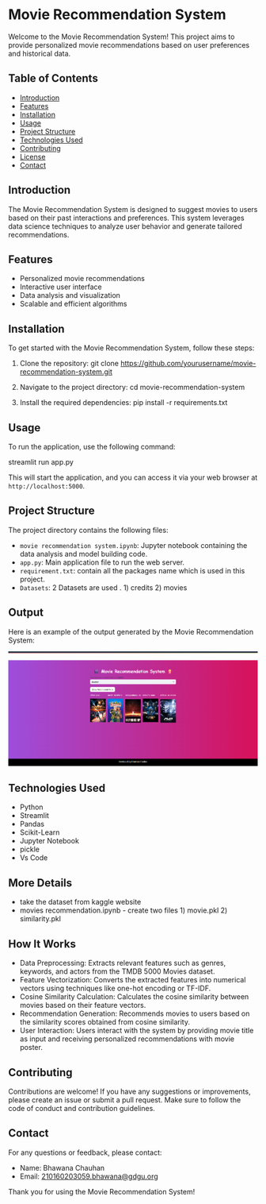 
# Movie Recommendation System

Welcome to the Movie Recommendation System! This project aims to provide personalized movie recommendations based on user preferences and historical data.

## Table of Contents

- [Introduction](#introduction)
- [Features](#features)
- [Installation](#installation)
- [Usage](#usage)
- [Project Structure](#project-structure)
- [Technologies Used](#technologies-used)
- [Contributing](#contributing)
- [License](#license)
- [Contact](#contact)

## Introduction

The Movie Recommendation System is designed to suggest movies to users based on their past interactions and preferences. This system leverages data science techniques to analyze user behavior and generate tailored recommendations.

## Features

- Personalized movie recommendations
- Interactive user interface
- Data analysis and visualization
- Scalable and efficient algorithms

## Installation

To get started with the Movie Recommendation System, follow these steps:

1. Clone the repository:
   git clone https://github.com/yourusername/movie-recommendation-system.git


2. Navigate to the project directory:
   cd movie-recommendation-system
  

3. Install the required dependencies:
   pip install -r requirements.txt


## Usage

To run the application, use the following command:

streamlit run app.py

This will start the application, and you can access it via your web browser at `http://localhost:5000`.



## Project Structure

The project directory contains the following files:

- `movie recommendation system.ipynb`: Jupyter notebook containing the data analysis and model building code.
- `app.py`: Main application file to run the web server.
- `requirement.txt`: contain all the packages name which is used in this project.
- `Datasets`: 2 Datasets are used . 1) credits 2) movies 

## Output

Here is an example of the output generated by the Movie Recommendation System:

![Output Image](output.png)


## Technologies Used

- Python
- Streamlit
- Pandas
- Scikit-Learn
- Jupyter Notebook
- pickle
- Vs Code

## More Details
- take the dataset from kaggle website
- movies recommendation.ipynb - create two files 1) movie.pkl 2) similarity.pkl

## How It Works

- Data Preprocessing: Extracts relevant features such as genres, keywords, and actors from the TMDB 5000 Movies dataset.
- Feature Vectorization: Converts the extracted features into numerical vectors using techniques like one-hot encoding or TF-IDF.
- Cosine Similarity Calculation: Calculates the cosine similarity between movies based on their feature vectors.
- Recommendation Generation: Recommends movies to users based on the similarity scores obtained from cosine similarity.
- User Interaction: Users interact with the system by providing movie title as input and receiving personalized recommendations with movie poster.


## Contributing

Contributions are welcome! If you have any suggestions or improvements, please create an issue or submit a pull request. Make sure to follow the code of conduct and contribution guidelines.


## Contact

For any questions or feedback, please contact:

- Name: Bhawana Chauhan
- Email: 210160203059.bhawana@gdgu.org

Thank you for using the Movie Recommendation System!
